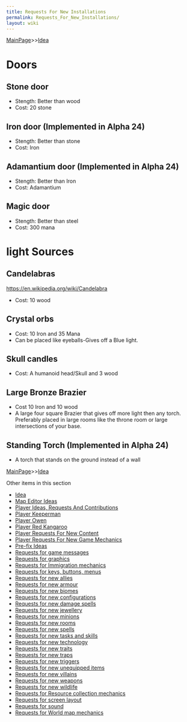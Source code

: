 ```yaml
---
title: Requests For New Installations
permalink: Requests_For_New_Installations/
layout: wiki
---
```


[MainPage](/keeperrl_wiki/ "wikilink")>>[Idea](/keeperrl_wiki/Idea "wikilink")

Doors
=====

Stone door
----------

-   Stength: Better than wood
-   Cost: 20 stone

Iron door (Implemented in Alpha 24)
-----------------------------------

-   Stength: Better than stone
-   Cost: Iron

Adamantium door (Implemented in Alpha 24)
-----------------------------------------

-   Stength: Better than Iron
-   Cost: Adamantium

Magic door
----------

-   Stength: Better than steel
-   Cost: 300 mana

light Sources
=============

Candelabras
-----------

<https://en.wikipedia.org/wiki/Candelabra>

-   Cost: 10 wood

Crystal orbs
------------

-   Cost: 10 Iron and 35 Mana
-   Can be placed like eyeballs-Gives off a Blue light.

Skull candles
-------------

-   Cost: A humanoid head/Skull and 3 wood

Large Bronze Brazier
--------------------

-   Cost 10 Iron and 10 wood
-   A large four square Brazier that gives off more light then any
    torch. Preferably placed in large rooms like the throne room or
    large intersections of your base.

Standing Torch (Implemented in Alpha 24)
----------------------------------------

-   A torch that stands on the ground instead of a wall

[MainPage](/keeperrl_wiki/ "wikilink")>>[Idea](/keeperrl_wiki/Idea "wikilink")

Other items in this section
-    [Idea](/keeperrl_wiki/Idea "wikilink")
-    [Map Editor Ideas](/keeperrl_wiki/Map_Editor_Ideas "wikilink")
-    [Player Ideas, Requests And Contributions](/keeperrl_wiki/Player_Ideas,_Requests_And_Contributions "wikilink")
-    [Player Keeperman](/keeperrl_wiki/Player_Keeperman "wikilink")
-    [Player Owen](/keeperrl_wiki/Player_Owen "wikilink")
-    [Player Red Kangaroo](/keeperrl_wiki/Player_Red_Kangaroo "wikilink")
-    [Player Requests For New Content](/keeperrl_wiki/Player_Requests_For_New_Content "wikilink")
-    [Player Requests For New Game Mechanics](/keeperrl_wiki/Player_Requests_For_New_Game_Mechanics "wikilink")
-    [Pre-fix Ideas](/keeperrl_wiki/Pre-fix_Ideas "wikilink")
-    [Requests for game messages](/keeperrl_wiki/Requests_For_Game_Messages "wikilink")
-    [Requests for graphics](/keeperrl_wiki/Requests_For_Graphics "wikilink")
-    [Requests for Immigration mechanics](/keeperrl_wiki/Requests_For_Immigration_Mechanics "wikilink")
-    [Requests for keys, buttons, menus](/keeperrl_wiki/Requests_For_Keys,_Buttons,_Menus "wikilink")
-    [Requests for new allies](/keeperrl_wiki/Requests_For_New_Allies "wikilink")
-    [Requests for new armour](/keeperrl_wiki/Requests_For_New_Armour "wikilink")
-    [Requests for new biomes](/keeperrl_wiki/Requests_For_New_Biomes "wikilink")
-    [Requests for new configurations](/keeperrl_wiki/Requests_For_New_Configurations "wikilink")
-    [Requests for new damage spells](/keeperrl_wiki/Requests_For_New_Damage_Spells "wikilink")
-    [Requests for new jewellery](/keeperrl_wiki/Requests_For_New_Jewellery "wikilink")
-    [Requests for new minions](/keeperrl_wiki/Requests_For_New_Minions "wikilink")
-    [Requests for new rooms](/keeperrl_wiki/Requests_For_New_Rooms "wikilink")
-    [Requests for new spells](/keeperrl_wiki/Requests_For_New_Spells "wikilink")
-    [Requests for new tasks and skills](/keeperrl_wiki/Requests_For_New_Tasks_And_Skills "wikilink")
-    [Requests for new technology](/keeperrl_wiki/Requests_For_New_Technology "wikilink")
-    [Requests for new traits](/keeperrl_wiki/Requests_For_New_Traits "wikilink")
-    [Requests for new traps](/keeperrl_wiki/Requests_For_New_Traps "wikilink")
-    [Requests for new triggers](/keeperrl_wiki/Requests_For_New_Triggers "wikilink")
-    [Requests for new unequipped items](/keeperrl_wiki/Requests_For_New_Unequipped_Items "wikilink")
-    [Requests for new villains](/keeperrl_wiki/Requests_For_New_Villains "wikilink")
-    [Requests for new weapons](/keeperrl_wiki/Requests_For_New_Weapons "wikilink")
-    [Requests for new wildlife](/keeperrl_wiki/Requests_For_New_Wildlife "wikilink")
-    [Requests for Resource collection mechanics](/keeperrl_wiki/Requests_For_Resource_Collection_Mechanics "wikilink")
-    [Requests for screen layout](/keeperrl_wiki/Requests_For_Screen_Layout "wikilink")
-    [Requests for sound](/keeperrl_wiki/Requests_For_Sound "wikilink")
-    [Requests for World map mechanics](/keeperrl_wiki/Requests_For_World_Map_Mechanics "wikilink")
